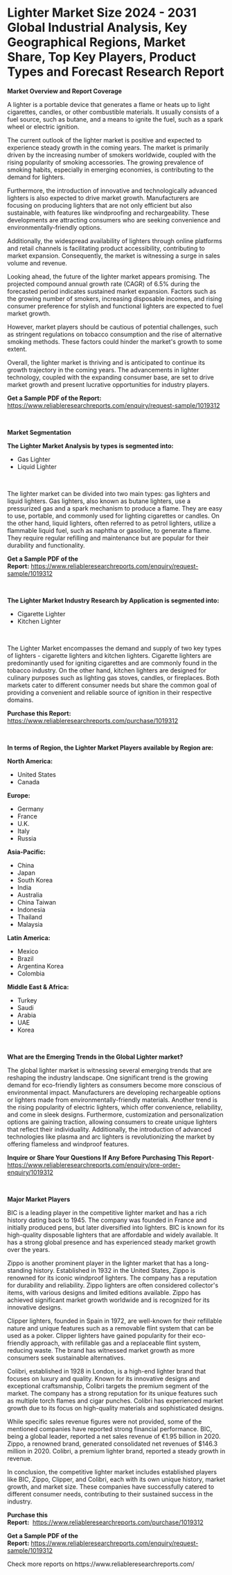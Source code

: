 <p><h1>Lighter Market Size 2024 - 2031 Global Industrial Analysis, Key Geographical Regions, Market Share, Top Key Players, Product Types and Forecast Research Report</h1></p><p><strong>Market Overview and Report Coverage</strong></p>
<p><p>A lighter is a portable device that generates a flame or heats up to light cigarettes, candles, or other combustible materials. It usually consists of a fuel source, such as butane, and a means to ignite the fuel, such as a spark wheel or electric ignition.</p><p>The current outlook of the lighter market is positive and expected to experience steady growth in the coming years. The market is primarily driven by the increasing number of smokers worldwide, coupled with the rising popularity of smoking accessories. The growing prevalence of smoking habits, especially in emerging economies, is contributing to the demand for lighters.</p><p>Furthermore, the introduction of innovative and technologically advanced lighters is also expected to drive market growth. Manufacturers are focusing on producing lighters that are not only efficient but also sustainable, with features like windproofing and rechargeability. These developments are attracting consumers who are seeking convenience and environmentally-friendly options.</p><p>Additionally, the widespread availability of lighters through online platforms and retail channels is facilitating product accessibility, contributing to market expansion. Consequently, the market is witnessing a surge in sales volume and revenue.</p><p>Looking ahead, the future of the lighter market appears promising. The projected compound annual growth rate (CAGR) of 6.5% during the forecasted period indicates sustained market expansion. Factors such as the growing number of smokers, increasing disposable incomes, and rising consumer preference for stylish and functional lighters are expected to fuel market growth.</p><p>However, market players should be cautious of potential challenges, such as stringent regulations on tobacco consumption and the rise of alternative smoking methods. These factors could hinder the market's growth to some extent.</p><p>Overall, the lighter market is thriving and is anticipated to continue its growth trajectory in the coming years. The advancements in lighter technology, coupled with the expanding consumer base, are set to drive market growth and present lucrative opportunities for industry players.</p></p>
<p><strong>Get a Sample PDF of the Report:</strong> <a href="https://www.reliableresearchreports.com/enquiry/request-sample/1019312">https://www.reliableresearchreports.com/enquiry/request-sample/1019312</a></p>
<p>&nbsp;</p>
<p><strong>Market Segmentation</strong></p>
<p><strong>The Lighter Market Analysis by types is segmented into:</strong></p>
<p><ul><li>Gas Lighter</li><li>Liquid Lighter</li></ul></p>
<p>&nbsp;</p>
<p><p>The lighter market can be divided into two main types: gas lighters and liquid lighters. Gas lighters, also known as butane lighters, use a pressurized gas and a spark mechanism to produce a flame. They are easy to use, portable, and commonly used for lighting cigarettes or candles. On the other hand, liquid lighters, often referred to as petrol lighters, utilize a flammable liquid fuel, such as naphtha or gasoline, to generate a flame. They require regular refilling and maintenance but are popular for their durability and functionality.</p></p>
<p><strong>Get a Sample PDF of the Report:</strong>&nbsp;<a href="https://www.reliableresearchreports.com/enquiry/request-sample/1019312">https://www.reliableresearchreports.com/enquiry/request-sample/1019312</a></p>
<p>&nbsp;</p>
<p><strong>The Lighter Market Industry Research by Application is segmented into:</strong></p>
<p><ul><li>Cigarette Lighter</li><li>Kitchen Lighter</li></ul></p>
<p>&nbsp;</p>
<p><p>The Lighter Market encompasses the demand and supply of two key types of lighters - cigarette lighters and kitchen lighters. Cigarette lighters are predominantly used for igniting cigarettes and are commonly found in the tobacco industry. On the other hand, kitchen lighters are designed for culinary purposes such as lighting gas stoves, candles, or fireplaces. Both markets cater to different consumer needs but share the common goal of providing a convenient and reliable source of ignition in their respective domains.</p></p>
<p><strong>Purchase this Report:</strong>&nbsp; <a href="https://www.reliableresearchreports.com/purchase/1019312">https://www.reliableresearchreports.com/purchase/1019312</a></p>
<p>&nbsp;</p>
<p><strong>In terms of Region, the Lighter Market Players available by Region are:</strong></p>
<p>
    <p> <strong> North America: </strong>
        <ul>
            <li>United States</li>
            <li>Canada</li>
        </ul>
        </p> 
    <p> <strong> Europe: </strong>
        <ul>
            <li>Germany</li>
            <li>France</li>
            <li>U.K.</li>
            <li>Italy</li>
            <li>Russia</li>
        </ul>
        </p> 
    <p> <strong> Asia-Pacific: </strong>
        <ul>
            <li>China</li>
            <li>Japan</li>
            <li>South Korea</li>
            <li>India</li>
            <li>Australia</li>
            <li>China Taiwan</li>
            <li>Indonesia</li>
            <li>Thailand</li>
            <li>Malaysia</li>
        </ul>
        </p> 
    <p> <strong> Latin America: </strong>
        <ul>
            <li>Mexico</li>
            <li>Brazil</li>
            <li>Argentina Korea</li>
            <li>Colombia</li>
        </ul>
        </p> 
    <p> <strong> Middle East & Africa: </strong>
        <ul>
            <li>Turkey</li>
            <li>Saudi</li>
            <li>Arabia</li>
            <li>UAE</li>
            <li>Korea</li>
        </ul>
    </p>
    </p>
<p>&nbsp;</p>
<p><strong>What are the Emerging Trends in the Global Lighter market?</strong></p>
<p><p>The global lighter market is witnessing several emerging trends that are reshaping the industry landscape. One significant trend is the growing demand for eco-friendly lighters as consumers become more conscious of environmental impact. Manufacturers are developing rechargeable options or lighters made from environmentally-friendly materials. Another trend is the rising popularity of electric lighters, which offer convenience, reliability, and come in sleek designs. Furthermore, customization and personalization options are gaining traction, allowing consumers to create unique lighters that reflect their individuality. Additionally, the introduction of advanced technologies like plasma and arc lighters is revolutionizing the market by offering flameless and windproof features.</p></p>
<p><strong>Inquire or Share Your Questions If Any Before Purchasing This Report</strong>- <a href="https://www.reliableresearchreports.com/enquiry/pre-order-enquiry/1019312">https://www.reliableresearchreports.com/enquiry/pre-order-enquiry/1019312</a></p>
<p>&nbsp;</p>
<p><strong>Major Market Players</strong></p>
<p><p>BIC is a leading player in the competitive lighter market and has a rich history dating back to 1945. The company was founded in France and initially produced pens, but later diversified into lighters. BIC is known for its high-quality disposable lighters that are affordable and widely available. It has a strong global presence and has experienced steady market growth over the years.</p><p>Zippo is another prominent player in the lighter market that has a long-standing history. Established in 1932 in the United States, Zippo is renowned for its iconic windproof lighters. The company has a reputation for durability and reliability. Zippo lighters are often considered collector's items, with various designs and limited editions available. Zippo has achieved significant market growth worldwide and is recognized for its innovative designs.</p><p>Clipper lighters, founded in Spain in 1972, are well-known for their refillable nature and unique features such as a removable flint system that can be used as a poker. Clipper lighters have gained popularity for their eco-friendly approach, with refillable gas and a replaceable flint system, reducing waste. The brand has witnessed market growth as more consumers seek sustainable alternatives.</p><p>Colibri, established in 1928 in London, is a high-end lighter brand that focuses on luxury and quality. Known for its innovative designs and exceptional craftsmanship, Colibri targets the premium segment of the market. The company has a strong reputation for its unique features such as multiple torch flames and cigar punches. Colibri has experienced market growth due to its focus on high-quality materials and sophisticated designs.</p><p>While specific sales revenue figures were not provided, some of the mentioned companies have reported strong financial performance. BIC, being a global leader, reported a net sales revenue of €1.95 billion in 2020. Zippo, a renowned brand, generated consolidated net revenues of $146.3 million in 2020. Colibri, a premium lighter brand, reported a steady growth in revenue.</p><p>In conclusion, the competitive lighter market includes established players like BIC, Zippo, Clipper, and Colibri, each with its own unique history, market growth, and market size. These companies have successfully catered to different consumer needs, contributing to their sustained success in the industry.</p></p>
<p><strong>Purchase this Report:</strong>&nbsp;&nbsp;<a href="https://www.reliableresearchreports.com/purchase/1019312">https://www.reliableresearchreports.com/purchase/1019312</a></p>
<p></p>
<p><strong>Get a Sample PDF of the Report:</strong>&nbsp;<a href="https://www.reliableresearchreports.com/enquiry/request-sample/1019312">https://www.reliableresearchreports.com/enquiry/request-sample/1019312</a></p>
<p>Check more reports on https://www.reliableresearchreports.com/</p>